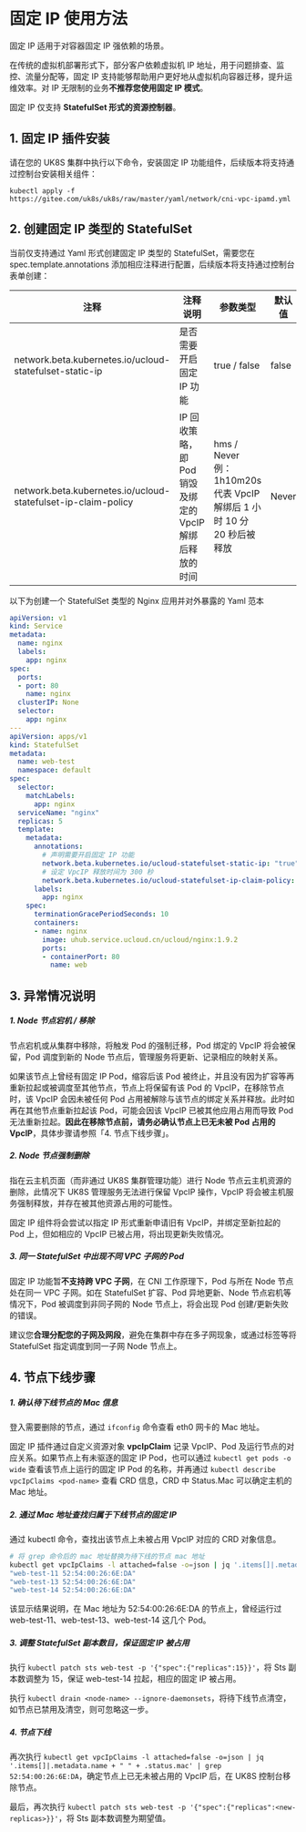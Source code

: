 # 固定 IP 使用方法

固定 IP 适用于对容器固定 IP 强依赖的场景。

在传统的虚拟机部署形式下，部分客户依赖虚拟机 IP 地址，用于问题排查、监控、流量分配等，固定 IP 支持能够帮助用户更好地从虚拟机向容器迁移，提升运维效率。对 IP 无限制的业务**不推荐您使用固定 IP 模式**。

固定 IP 仅支持 **StatefulSet 形式的资源控制器**。

## 1. 固定 IP 插件安装

请在您的 UK8S 集群中执行以下命令，安装固定 IP 功能组件，后续版本将支持通过控制台安装相关组件：

```
kubectl apply -f https://gitee.com/uk8s/uk8s/raw/master/yaml/network/cni-vpc-ipamd.yml
```

## 2. 创建固定 IP 类型的 StatefulSet

当前仅支持通过 Yaml 形式创建固定 IP 类型的 StatefulSet，需要您在 spec.template.annotations 添加相应注释进行配置，后续版本将支持通过控制台表单创建：

| 注释 | 注释说明 | 参数类型 | 默认值 |
|--------|--------|--------|--------|
| network.beta.kubernetes.io/ucloud-statefulset-static-ip | 是否需要开启固定 IP 功能 | true / false | false |
| network.beta.kubernetes.io/ucloud-statefulset-ip-claim-policy | IP 回收策略，即 Pod 销毁及绑定的 VpcIP 解绑后释放的时间 | hms / Never<br>例：1h10m20s 代表 VpcIP 解绑后 1 小时 10 分 20 秒后被释放| Never |

以下为创建一个 StatefulSet 类型的 Nginx 应用并对外暴露的 Yaml 范本

```yaml
apiVersion: v1
kind: Service
metadata:
  name: nginx
  labels:
    app: nginx
spec:
  ports:
  - port: 80
    name: nginx
  clusterIP: None
  selector:
    app: nginx
---
apiVersion: apps/v1
kind: StatefulSet
metadata:
  name: web-test
  namespace: default
spec:
  selector:
    matchLabels:
      app: nginx 
  serviceName: "nginx"
  replicas: 5 
  template:
    metadata:
      annotations:
        # 声明需要开启固定 IP 功能
        network.beta.kubernetes.io/ucloud-statefulset-static-ip: "true"  
        # 设定 VpcIP 释放时间为 300 秒       
        network.beta.kubernetes.io/ucloud-statefulset-ip-claim-policy: "300s"
      labels:
        app: nginx 
    spec:
      terminationGracePeriodSeconds: 10
      containers:
      - name: nginx
        image: uhub.service.ucloud.cn/ucloud/nginx:1.9.2
        ports:
        - containerPort: 80
          name: web
```

## 3. 异常情况说明

##### 1. Node 节点宕机 / 移除

节点宕机或从集群中移除，将触发 Pod 的强制迁移，Pod 绑定的 VpcIP 将会被保留，Pod 调度到新的 Node 节点后，管理服务将更新、记录相应的映射关系。

如果该节点上曾经有固定 IP Pod，缩容后该 Pod 被终止，并且没有因为扩容等再重新拉起或被调度至其他节点，节点上将保留有该 Pod 的 VpcIP，在移除节点时，该 VpcIP 会因未被任何 Pod 占用被解除与该节点的绑定关系并释放。此时如再在其他节点重新拉起该 Pod，可能会因该 VpcIP 已被其他应用占用而导致 Pod 无法重新拉起。**因此在移除节点前，请务必确认节点上已无未被 Pod 占用的 VpcIP**，具体步骤请参照「4. 节点下线步骤」。

##### 2. Node 节点强制删除

指在云主机页面（而非通过 UK8S 集群管理功能）进行 Node 节点云主机资源的删除，此情况下 UK8S 管理服务无法进行保留 VpcIP 操作，VpcIP 将会被主机服务强制释放，并存在被其他资源占用的可能性。

固定 IP 组件将会尝试以指定 IP 形式重新申请旧有 VpcIP，并绑定至新拉起的 Pod 上，但如相应的 VpcIP 已被占用，将出现更新失败情况。

##### 3. 同一 StatefulSet 中出现不同 VPC 子网的 Pod

固定 IP 功能暂**不支持跨 VPC 子网**，在 CNI 工作原理下，Pod 与所在 Node 节点处在同一 VPC 子网。如在 StatefulSet 扩容、Pod 异地更新、Node 节点宕机等情况下，Pod 被调度到非同子网的 Node 节点上，将会出现 Pod 创建/更新失败的错误。

建议您**合理分配您的子网及网段**，避免在集群中存在多子网现象，或通过标签等将 StatefulSet 指定调度到同一子网 Node 节点上。

## 4. 节点下线步骤

##### 1. 确认待下线节点的 Mac 信息

登入需要删除的节点，通过 `ifconfig` 命令查看 eth0 网卡的 Mac 地址。

固定 IP 插件通过自定义资源对象 **vpcIpClaim** 记录 VpcIP、Pod 及运行节点的对应关系。如果节点上有未驱逐的固定 IP Pod，也可以通过 `kubectl get pods -o wide` 查看该节点上运行的固定 IP Pod 的名称，并再通过 `kubectl describe vpcIpClaims <pod-name>` 查看 CRD 信息，CRD 中 Status.Mac 可以确定主机的 Mac 地址。

##### 2. 通过 Mac 地址查找归属于下线节点的固定 IP

通过 kubectl 命令，查找出该节点上未被占用 VpcIP 对应的 CRD 对象信息。

```bash
# 将 grep 命令后的 mac 地址替换为待下线的节点 mac 地址
kubectl get vpcIpClaims -l attached=false -o=json | jq '.items[]|.metadata.name + " " + .status.mac' | grep 52:54:00:26:6E:DA
"web-test-11 52:54:00:26:6E:DA"
"web-test-13 52:54:00:26:6E:DA"
"web-test-14 52:54:00:26:6E:DA"
```

该显示结果说明，在 Mac 地址为 52:54:00:26:6E:DA 的节点上，曾经运行过 web-test-11、web-test-13、web-test-14 这几个 Pod。

##### 3. 调整 StatefulSet 副本数目，保证固定 IP 被占用

执行 `kubectl patch sts web-test -p '{"spec":{"replicas":15}}'`，将 Sts 副本数调整为 15，保证 web-test-14 拉起，相应的固定 IP 被占用。

执行 `kubectl drain <node-name> --ignore-daemonsets`，将待下线节点清空，如节点已禁用及清空，则可忽略这一步。

##### 4. 节点下线

再次执行 `kubectl get vpcIpClaims -l attached=false -o=json | jq '.items[]|.metadata.name + " " + .status.mac' | grep 52:54:00:26:6E:DA`，确定节点上已无未被占用的 VpcIP 后，在 UK8S 控制台移除节点。

最后，再次执行 `kubectl patch sts web-test -p '{"spec":{"replicas":<new-replicas>}}'`，将 Sts 副本数调整为期望值。
